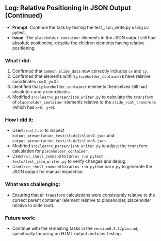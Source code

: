 ## Log: Relative Positioning in JSON Output (Continued)

- **Prompt**: Continue the task by testing the test_json_write.py using uv pytest.
- **Issue**: The `placeholder_container` elements in the JSON output still had absolute positioning, despite the children elements having relative positioning.

### What I did:
1.  Confirmed that `common_slide_data` now correctly includes `cx` and `cy`.
2.  Confirmed that elements within `placeholder_container`s have relative coordinates (x=0, y=0).
3.  Identified that `placeholder_container` elements themselves still had absolute `x` and `y` coordinates.
4.  Modified `src/learnx_parser/json_writer.py` to calculate the `transform` of `placeholder_container` elements relative to the `slide_root_transform` (which has `x=0, y=0`).

### How I did it:
- Used `read_file` to inspect `output_presentation_test/slide2/slide2.json` and `output_presentation_test/slide5/slide5.json`.
- Modified `src/learnx_parser/json_writer.py` to adjust the `transform` calculation for `placeholder_container`.
- Used `run_shell_command` to run `uv run pytest tests/test_json_writer.py` to verify changes and debug.
- Used `run_shell_command` to run `uv run python main.py` to generate the JSON output for manual inspection.

### What was challenging:
- Ensuring that all `transform` calculations were consistently relative to the correct parent container (element relative to placeholder, placeholder relative to slide root).

### Future work:
- Continue with the remaining tasks in the `version0.2.1/plan.md`, specifically focusing on HTML output and user testing.
